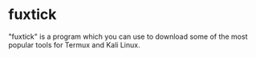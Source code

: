 # fuxtick
"fuxtick" is a program which you can use to download some of the most popular tools for Termux and Kali Linux. 

